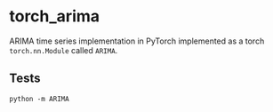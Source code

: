 # torch_arima

ARIMA time series implementation in PyTorch implemented as a torch `torch.nn.Module` called `ARIMA`.

## Tests

```
python -m ARIMA
```
